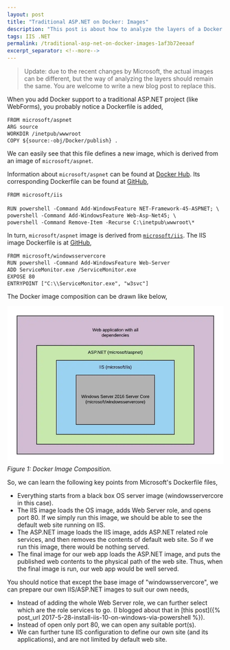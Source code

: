 ```yaml
---
layout: post
title: "Traditional ASP.NET on Docker: Images"
description: "This post is about how to analyze the layers of a Docker image, and use ASP.NET container images as example."
tags: IIS .NET
permalink: /traditional-asp-net-on-docker-images-1af3b72eeaaf
excerpt_separator: <!--more-->
---
```


> Update: due to the recent changes by Microsoft, the actual images can be different, but the way of analyzing the layers should remain the same. You are welcome to write a new blog post to replace this.

When you add Docker support to a traditional ASP.NET project (like WebForms), you probably notice a Dockerfile is added,
```docker
FROM microsoft/aspnet
ARG source
WORKDIR /inetpub/wwwroot
COPY ${source:-obj/Docker/publish} .
```
<!--more-->

We can easily see that this file defines a new image, which is derived from an image of `microsoft/aspnet`.

Information about `microsoft/aspnet` can be found at [Docker Hub](https://hub.docker.com/r/microsoft/aspnet/). Its corresponding Dockerfile can be found at [GitHub](https://github.com/Microsoft/aspnet-docker),

```docker
FROM microsoft/iis

RUN powershell -Command Add-WindowsFeature NET-Framework-45-ASPNET; \
powershell -Command Add-WindowsFeature Web-Asp-Net45; \
powershell -Command Remove-Item -Recurse C:\inetpub\wwwroot\*
```

In turn, `microsoft/aspnet` image is derived from [`microsoft/iis`](https://hub.docker.com/r/microsoft/iis/). The IIS image Dockerfile is at [GitHub](https://github.com/Microsoft/iis-docker),

```docker
FROM microsoft/windowsservercore
RUN powershell -Command Add-WindowsFeature Web-Server
ADD ServiceMonitor.exe /ServiceMonitor.exe
EXPOSE 80
ENTRYPOINT ["C:\\ServiceMonitor.exe", "w3svc"]
```

The Docker image composition can be drawn like below,

![img-description](/images/aspnet-docker-images.png)
_Figure 1: Docker Image Composition._

So, we can learn the following key points from Microsoft's Dockerfile files,

* Everything starts from a black box OS server image (windowsservercore in this case).
* The IIS image loads the OS image, adds Web Server role, and opens port 80. If we simply run this image, we should be able to see the default web site running on IIS.
* The ASP.NET image loads the IIS image, adds ASP.NET related role services, and then removes the contents of default web site. So if we run this image, there would be nothing served.
* The final image for our web app loads the ASP.NET image, and puts the published web contents to the physical path of the web site. Thus, when the final image is run, our web app would be well served.

You should notice that except the base image of "windowsservercore", we can prepare our own IIS/ASP.NET images to suit our own needs,

* Instead of adding the whole Web Server role, we can further select which are the role services to go. (I blogged about that in [this post]({% post_url 2017-5-28-install-iis-10-on-windows-via-powershell %}).
* Instead of open only port 80, we can open any suitable port(s).
* We can further tune IIS configuration to define our own site (and its applications), and are not limited by default web site.

